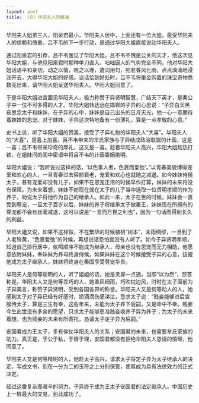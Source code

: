 ```yaml
---
layout: post
title: 〈８〉华阳夫人的眼泪
---
```

华阳夫人姐弟三人，阳泉君最小，华阳夫人居中，上面还有一位大姐，最受华阳夫人的信赖和倚重。吕不韦的下一步行动，是通过华阳大姐直接说动华阳夫人。

通过阳泉君的引荐，吕不韦面见了华阳大姐。吕不韦不愧是公关的天才，他这次见华阳大姐，与他见阳泉君时那种单刀直入、咄咄逼人的气势完全不同。他对华阳大姐话语平和亲切，动之以情，晓之以理，遣词用句，宛若春风化雨，点点滴滴地浸润开去，大得华阳大姐的好感。谈话恰到好处时，吕不韦将重金购置的珠宝奇物悉数亮出来，请华阳大姐呈送华阳夫人。华阳大姐同意了。

于是华阳大姐进宫面见华阳夫人，极力称赞子异贤明智慧，广结天下英才，是秦公子中一位不可多得的人才。华阳大姐转达远在邯郸的子异的心思说：“子异白天黑夜思念太子和妹妹，在子异的心中，妹妹是自己出头的日月天光，他一心一意期待着妹妹的恩宠。对于妹妹，子异这次特地备有一份薄礼，算是一点孝敬的心意。”

史书上说，听了华阳大姐的赞美，接受了子异礼物的华阳夫人“大喜”。华阳夫人的“大喜”，是喜上加喜。吕不韦带来的芈氏家族与子异结成政治联盟的计画，这是一喜；吕不韦带来珍奇的厚礼，这又是一喜。趁着华阳夫人高兴，华阳大姐趁热打铁，在姐妹间的闺中密语中将吕不韦的计画委婉挑明。

华阳大姐说：“我听说过这样的话，‘以色事人者，色衰而爱弛’。”以青春美貌博得宠爱和欢心的人，一旦青春过去容颜衰老，宠爱和欢心也就随之减退。如今妹妹侍候太子，甚有宠爱却没有儿子，如果不在恩宠正浓的时候早作打算，妹妹的未来将没有保障。为未来着想，妹妹不妨现在就在太子的儿子当中选取一位贤明孝顺的作为养子，劝说太子将他作为自己的继承人。如此一来，太子在世的时候，妹妹会一直受到尊宠，一旦太子百岁以后，妹妹的养子将继承太子做秦王，妹妹现在所拥有的尊宠都不会有丝毫减退，这可以说是“一言而万世之利也”，因为一句话而得到长久的利益。

华阳大姐又说，如果不这样做，不在繁华的时候植根“树本”，未雨绸缪，一旦到了人老珠黄，“色衰爱弛”的时候，再想说话恐怕就没有人听了。如今子异贤明孝顺，知道自己排行居中，依照顺序不能成为继承人，母亲也没有恩宠而无力相助，他愿意依附妹妹，奉妹妹为养母终身侍候。如果妹妹在这个时候接受子异的心意，拔擢他成为太子继承人，妹妹将终身在秦国享受尊宠华贵。

华阳夫人是何等聪明的人，听了姐姐的话，她是灵犀一点通，当即“以为然”，颔首称是。华阳夫人又是何等乖巧的人，她柔风细雨，巧吹枕边风，时时在太子面前为子异美言，称赞子异贤明，受到各国各界的称誉。华阳夫人又是何等动人的人，她感到太子对子异已经有好感时，娇滴滴伤感涕泣，恳求太子说：“贱妾能够进后宫服侍太子，算是三生有幸，这些年来，未能为太子养下后嗣，又是命中不幸。贱妾今生此世没有多余的愿望，只求太子能够恩准贱妾收养子异为养子；为太子的未来着想，也为贱妾的未来有所寄托，恳请太子定子异为后嗣。”

安国君成为王太子，多有仰仗华阳夫人的关系；安国君的未来，也需要芈氏家族的助力。真正是，于公于私，于情于理，安国君都没有拒绝华阳夫人恳请的情理，他同意了。

华阳夫人又是何等精明的人，她趁太子高兴，请求太子将定子异为太子继承人的决定，写成文书，刻在一分为二的玉符之上分别保管，使其成为具有法律效力的正式决定。

经过这番复杂而艰辛的努力，子异终于成为王太子安国君的法定继承人。中国历史上一桩最大的交易，到此成功了。

